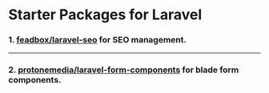 # Starter Packages for Laravel

### 1. **[feadbox/laravel-seo](https://www.github.com/feadbox/laravel-seo)** for SEO management.

----

### 2. **[protonemedia/laravel-form-components](https://www.github.com/protonemedia/laravel-form-components)** for blade form components.